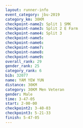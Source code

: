 ```yaml
---
layout: runner-info 
event_category: jbu-2019 
category_km: 30KM 
checkpoint-name2: Split 1 SMK 
checkpoint-name3: Split 2 E Farm 
checkpoint-name4: Split 3 
checkpoint-name5: 
checkpoint-name6: 
checkpoint-name7: 
checkpoint-name8: 
checkpoint-name9: 
overall_rank: 29
gender_rank: 25
category_rank: 6
bib: 32077
name: YAM YEW YUN
distance: 30KM
category: 30KM Men Veteran
gender: Male
time: 3-47-05
start: 2-00-00
checkpoint2: 3-40-03
checkpoint3: 5-21-33
finish: 5-47-05
---
```

